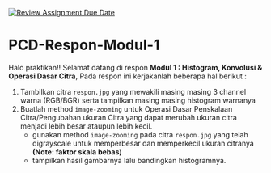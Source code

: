 [![Review Assignment Due Date](https://classroom.github.com/assets/deadline-readme-button-24ddc0f5d75046c5622901739e7c5dd533143b0c8e959d652212380cedb1ea36.svg)](https://classroom.github.com/a/O7V20orZ)
# PCD-Respon-Modul-1
Halo praktikan!!
Selamat datang di respon **Modul 1 : Histogram, Konvolusi & Operasi Dasar Citra**, Pada respon ini kerjakanlah beberapa hal berikut :
1. Tambilkan citra `respon.jpg` yang mewakili masing masing 3 channel warna (RGB/BGR) serta tampilkan masing masing histogram warnanya
2. Buatlah method `image-zooming` untuk Operasi Dasar Penskalaan Citra/Pengubahan ukuran Citra yang dapat merubah ukuran citra menjadi lebih besar ataupun lebih kecil.
   - gunakan method `image-zooming` pada citra `respon.jpg` yang telah digrayscale untuk memperbesar dan memperkecil ukuran citranya **(Note: faktor skala bebas)**
   - tampilkan hasil gambarnya lalu bandingkan histogramnya.
